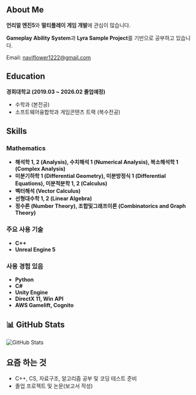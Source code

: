 ## **About Me**

 **언리얼 엔진5**와 **멀티플레이 게임 개발**에 관심이 많습니다. 

**Gameplay Ability System**과 **Lyra Sample Project**를 기반으로 공부하고 있습니다.

Email: [naviflower1222@gmail.com](mailto:naviflower1222@gmail.com)
## **Education**

**경희대학교 (2019.03 ~ 2026.02 졸업예정)**
- 수학과 (본전공)
- 소프트웨어융합학과 게임콘탠츠 트랙 (복수전공)
## **Skills**

### Mathematics

- **해석학 1, 2 (Analysis), 수치해석 1 (Numerical Analysis), 복소해석학 1 (Complex Analysis)**
- **미분기하학 1 (Differential Geometry), 미분방정식 1 (Differential Equations), 미분적분학 1, 2 (Calculus)**
- **벡터해석 (Vector Calculus)**
- **선형대수학 1, 2 (Linear Algebra)**
- **정수론 (Number Theory), 조합및그래프이론 (Combinatorics and Graph Theory)**
###  **주요 사용 기술**
- **C++**
- **Unreal Engine 5**

### **사용 경험 있음**
- **Python**
- **C#**
- **Unity Engine**
- **DirectX 11, Win API**
- **AWS Gamelift, Cognito**
  
## 📊 **GitHub Stats**

![GitHub Stats](https://github-readme-stats.vercel.app/api?username=Seo-BJ&show_icons=true&theme=radical)

## 요즘 하는 것

- C++, CS, 자료구조, 알고리즘 공부 및 코딩 테스트 준비
- 졸업 프로젝트 및 논문(보고서 작성)
